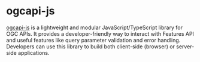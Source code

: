 # ogcapi-js

[ogcapi-js](https://github.com/haoliangyu/ogcapi-js) is a lightweight and modular JavaScript/TypeScript library for OGC APIs. It provides a developer-friendly way to interact with Features API and useful features like query parameter validation and error handling. Developers can use this library to build both client-side (browser) or server-side applications.
